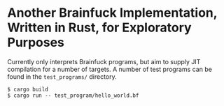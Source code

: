# Another Brainfuck Implementation, Written in Rust, for Exploratory Purposes

Currently only interprets Brainfuck programs, but aim to supply JIT compilation for a number of targets. A number of test programs can be found in the `test_programs/` directory.

```
$ cargo build
$ cargo run -- test_program/hello_world.bf
```
